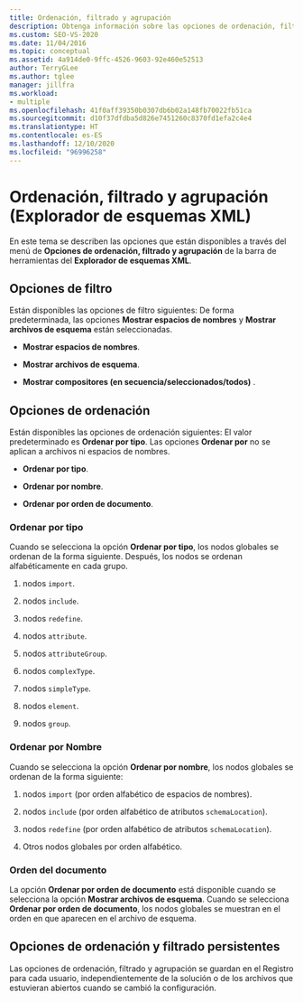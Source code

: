 ```yaml
---
title: Ordenación, filtrado y agrupación
description: Obtenga información sobre las opciones de ordenación, filtrado y agrupación disponibles por medio del menú Opciones en la barra de herramientas del Explorador de esquemas XML.
ms.custom: SEO-VS-2020
ms.date: 11/04/2016
ms.topic: conceptual
ms.assetid: 4a914de0-9ffc-4526-9603-92e460e52513
author: TerryGLee
ms.author: tglee
manager: jillfra
ms.workload:
- multiple
ms.openlocfilehash: 41f0aff39350b0307db6b02a148fb70022fb51ca
ms.sourcegitcommit: d10f37dfdba5d826e7451260c8370fd1efa2c4e4
ms.translationtype: HT
ms.contentlocale: es-ES
ms.lasthandoff: 12/10/2020
ms.locfileid: "96996258"
---
```

# <a name="sorting-filtering-and-grouping-xml-schema-explorer"></a>Ordenación, filtrado y agrupación (Explorador de esquemas XML)

En este tema se describen las opciones que están disponibles a través del menú de **Opciones de ordenación, filtrado y agrupación** de la barra de herramientas del **Explorador de esquemas XML**.

## <a name="filter-options"></a>Opciones de filtro

Están disponibles las opciones de filtro siguientes: De forma predeterminada, las opciones **Mostrar espacios de nombres** y **Mostrar archivos de esquema** están seleccionadas.

- **Mostrar espacios de nombres**.

- **Mostrar archivos de esquema**.

- **Mostrar compositores (en secuencia/seleccionados/todos)** .

## <a name="sorting-options"></a>Opciones de ordenación

Están disponibles las opciones de ordenación siguientes: El valor predeterminado es **Ordenar por tipo**. Las opciones **Ordenar por** no se aplican a archivos ni espacios de nombres.

- **Ordenar por tipo**.

- **Ordenar por nombre**.

- **Ordenar por orden de documento**.

### <a name="sort-by-type"></a>Ordenar por tipo

Cuando se selecciona la opción **Ordenar por tipo**, los nodos globales se ordenan de la forma siguiente. Después, los nodos se ordenan alfabéticamente en cada grupo.

1. nodos `import`.

2. nodos `include`.

3. nodos `redefine`.

4. nodos `attribute`.

5. nodos `attributeGroup`.

6. nodos `complexType`.

7. nodos `simpleType`.

8. nodos `element`.

9. nodos `group`.

### <a name="sort-by-name"></a>Ordenar por Nombre

Cuando se selecciona la opción **Ordenar por nombre**, los nodos globales se ordenan de la forma siguiente:

1. nodos `import` (por orden alfabético de espacios de nombres).

2. nodos `include` (por orden alfabético de atributos `schemaLocation`).

3. nodos `redefine` (por orden alfabético de atributos `schemaLocation`).

4. Otros nodos globales por orden alfabético.

### <a name="document-order"></a>Orden del documento

La opción **Ordenar por orden de documento** está disponible cuando se selecciona la opción **Mostrar archivos de esquema**. Cuando se selecciona **Ordenar por orden de documento**, los nodos globales se muestran en el orden en que aparecen en el archivo de esquema.

## <a name="persisting-sortfilter-options"></a>Opciones de ordenación y filtrado persistentes

Las opciones de ordenación, filtrado y agrupación se guardan en el Registro para cada usuario, independientemente de la solución o de los archivos que estuvieran abiertos cuando se cambió la configuración.
